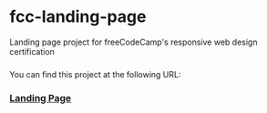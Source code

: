 # fcc-landing-page
Landing page project for freeCodeCamp's responsive web design certification
###
You can find this project at the following URL:
### [Landing Page](https://turanaktass.github.io/fcc-landing-page/)
